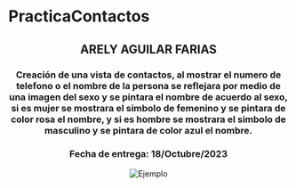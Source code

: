 # PracticaContactos

<P>
  <h2 align="center">ARELY AGUILAR FARIAS</h2>
  <h3 align="center">Creación de una vista de contactos, al mostrar el numero de telefono o el nombre de la persona se reflejara por medio de una imagen del sexo y se pintara el nombre de acuerdo al sexo, si es mujer se mostrara el simbolo de femenino y se pintara de color rosa el nombre, y si es hombre se mostrara el simbolo de masculino y se pintara de color azul el nombre.</h3>
  <h3 align="center">Fecha de entrega: 18/Octubre/2023</h3>
</P>
<center>
  <img src=https://github.com/Arely2409/Angular_Practica_Contactos/assets/84819096/8fa7af03-8e27-4482-b16e-a566452a9a04 alt="Ejemplo" align="center">
</center>
